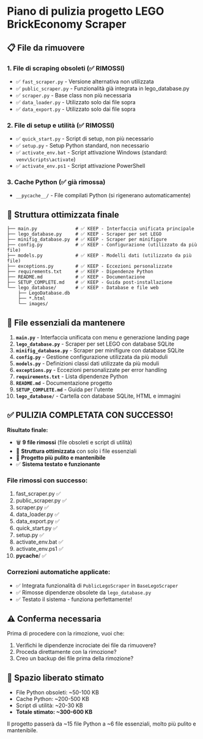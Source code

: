 # Piano di pulizia progetto LEGO BrickEconomy Scraper

## 📋 File da rimuovere

### 1. **File di scraping obsoleti** (✅ RIMOSSI)
- ✅ `fast_scraper.py` - Versione alternativa non utilizzata
- ✅ `public_scraper.py` - Funzionalità già integrata in lego_database.py
- ✅ `scraper.py` - Base class non più necessaria
- ✅ `data_loader.py` - Utilizzato solo dai file sopra
- ✅ `data_export.py` - Utilizzato solo dai file sopra

### 2. **File di setup e utilità** (✅ RIMOSSI)
- ✅ `quick_start.py` - Script di setup, non più necessario
- ✅ `setup.py` - Setup Python standard, non necessario
- ✅ `activate_env.bat` - Script attivazione Windows (standard: `venv\Scripts\activate`)
- ✅ `activate_env.ps1` - Script attivazione PowerShell

### 3. **Cache Python** (✅ già rimossa)
- `__pycache__/` - File compilati Python (si rigenerano automaticamente)

## 📁 Struttura ottimizzata finale

```
├── main.py              # ✅ KEEP - Interfaccia unificata principale
├── lego_database.py     # ✅ KEEP - Scraper per set LEGO
├── minifig_database.py  # ✅ KEEP - Scraper per minifigure
├── config.py            # ✅ KEEP - Configurazione (utilizzato da più file)
├── models.py            # ✅ KEEP - Modelli dati (utilizzato da più file)
├── exceptions.py        # ✅ KEEP - Eccezioni personalizzate
├── requirements.txt     # ✅ KEEP - Dipendenze Python
├── README.md            # ✅ KEEP - Documentazione
├── SETUP_COMPLETE.md    # ✅ KEEP - Guida post-installazione
└── lego_database/       # ✅ KEEP - Database e file web
    ├── LegoDatabase.db
    ├── *.html
    └── images/
```

## 🎯 File essenziali da mantenere

1. **`main.py`** - Interfaccia unificata con menu e generazione landing page
2. **`lego_database.py`** - Scraper per set LEGO con database SQLite
3. **`minifig_database.py`** - Scraper per minifigure con database SQLite
4. **`config.py`** - Gestione configurazione utilizzata da più moduli
5. **`models.py`** - Definizioni classi dati utilizzate da più moduli
6. **`exceptions.py`** - Eccezioni personalizzate per error handling
7. **`requirements.txt`** - Lista dipendenze Python
8. **`README.md`** - Documentazione progetto
9. **`SETUP_COMPLETE.md`** - Guida per l'utente
10. **`lego_database/`** - Cartella con database SQLite, HTML e immagini

## ✅ PULIZIA COMPLETATA CON SUCCESSO!

**Risultato finale:**
- 🗑️ **9 file rimossi** (file obsoleti e script di utilità)
- 📁 **Struttura ottimizzata** con solo i file essenziali
- 🎯 **Progetto più pulito e mantenibile**
- ✅ **Sistema testato e funzionante**

### File rimossi con successo:
1. fast_scraper.py ✅
2. public_scraper.py ✅  
3. scraper.py ✅
4. data_loader.py ✅
5. data_export.py ✅
6. quick_start.py ✅
7. setup.py ✅
8. activate_env.bat ✅
9. activate_env.ps1 ✅
10. __pycache__/ ✅

### Correzioni automatiche applicate:
- ✅ Integrata funzionalità di `PublicLegoScraper` in `BaseLegoScraper`
- ✅ Rimosse dipendenze obsolete da `lego_database.py`
- ✅ Testato il sistema - funziona perfettamente!

## ⚠️ Conferma necessaria

Prima di procedere con la rimozione, vuoi che:
1. Verifichi le dipendenze incrociate dei file da rimuovere?
2. Proceda direttamente con la rimozione?
3. Creo un backup dei file prima della rimozione?

## 💾 Spazio liberato stimato
- File Python obsoleti: ~50-100 KB
- Cache Python: ~200-500 KB  
- Script di utilità: ~20-30 KB
- **Totale stimato: ~300-600 KB**

Il progetto passerà da ~15 file Python a ~6 file essenziali, molto più pulito e mantenibile.
